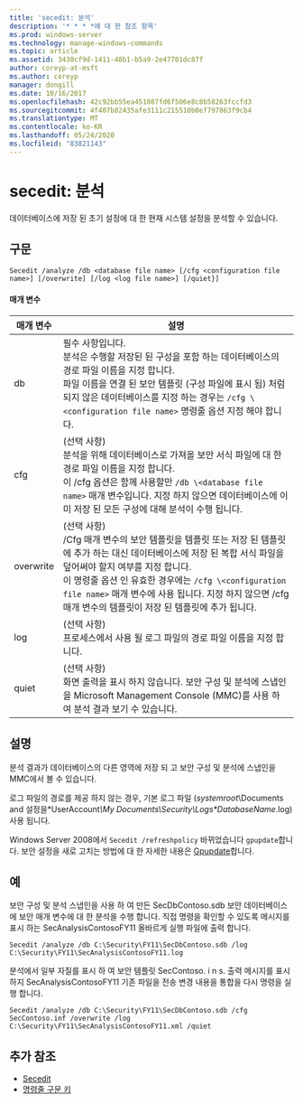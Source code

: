 ```yaml
---
title: 'secedit: 분석'
description: '* * * *에 대 한 참조 항목'
ms.prod: windows-server
ms.technology: manage-windows-commands
ms.topic: article
ms.assetid: 3430cf9d-1411-48b1-b5a9-2e47701dc87f
author: coreyp-at-msft
ms.author: coreyp
manager: dongill
ms.date: 10/16/2017
ms.openlocfilehash: 42c92bb55ea451087fd6f506e8c8b58263fccfd3
ms.sourcegitcommit: 4f407b82435afe3111c215510b0ef797863f9cb4
ms.translationtype: MT
ms.contentlocale: ko-KR
ms.lasthandoff: 05/24/2020
ms.locfileid: "83821143"
---
```

# <a name="seceditanalyze"></a>secedit: 분석



데이터베이스에 저장 된 초기 설정에 대 한 현재 시스템 설정을 분석할 수 있습니다.

## <a name="syntax"></a>구문

```
Secedit /analyze /db <database file name> [/cfg <configuration file name>] [/overwrite] [/log <log file name>] [/quiet}]
```

#### <a name="parameters"></a>매개 변수

|매개 변수|설명|
|---------|-----------|
|db|필수 사항입니다.</br>분석은 수행할 저장된 된 구성을 포함 하는 데이터베이스의 경로 파일 이름을 지정 합니다.</br>파일 이름을 연결 된 보안 템플릿 (구성 파일에 표시 됨) 처럼 되지 않은 데이터베이스를 지정 하는 경우는 `/cfg \<configuration file name>` 명령줄 옵션 지정 해야 합니다.|
|cfg|(선택 사항)</br>분석을 위해 데이터베이스로 가져올 보안 서식 파일에 대 한 경로 파일 이름을 지정 합니다.</br>이 /cfg 옵션은 함께 사용할만 `/db \<database file name>` 매개 변수입니다. 지정 하지 않으면 데이터베이스에 이미 저장 된 모든 구성에 대해 분석이 수행 됩니다.|
|overwrite|(선택 사항)</br>/Cfg 매개 변수의 보안 템플릿을 템플릿 또는 저장 된 템플릿에 추가 하는 대신 데이터베이스에 저장 된 복합 서식 파일을 덮어써야 할지 여부를 지정 합니다.</br>이 명령줄 옵션 인 유효한 경우에는 `/cfg \<configuration file name>` 매개 변수에 사용 됩니다. 지정 하지 않으면 /cfg 매개 변수의 템플릿이 저장 된 템플릿에 추가 됩니다.|
|log|(선택 사항)</br>프로세스에서 사용 될 로그 파일의 경로 파일 이름을 지정 합니다.|
|quiet|(선택 사항)</br>화면 출력을 표시 하지 않습니다. 보안 구성 및 분석에 스냅인을 Microsoft Management Console (MMC)를 사용 하 여 분석 결과 보기 수 있습니다.|

## <a name="remarks"></a>설명

분석 결과가 데이터베이스의 다른 영역에 저장 되 고 보안 구성 및 분석에 스냅인을 MMC에서 볼 수 있습니다.

로그 파일의 경로를 제공 하지 않는 경우, 기본 로그 파일 (*systemroot*\Documents and 설정을\*UserAccount<em>\My Documents\Security\Logs\*DatabaseName</em>.log) 사용 됩니다.

Windows Server 2008에서 `Secedit /refreshpolicy` 바뀌었습니다 `gpupdate`합니다. 보안 설정을 새로 고치는 방법에 대 한 자세한 내용은 [Gpupdate](gpupdate.md)합니다.

## <a name="examples"></a>예

보안 구성 및 분석 스냅인을 사용 하 여 만든 SecDbContoso.sdb 보안 데이터베이스에 보안 매개 변수에 대 한 분석을 수행 합니다. 직접 명령을 확인할 수 있도록 메시지를 표시 하는 SecAnalysisContosoFY11 올바르게 실행 파일에 출력 합니다.
```
Secedit /analyze /db C:\Security\FY11\SecDbContoso.sdb /log C:\Security\FY11\SecAnalysisContosoFY11.log
```
분석에서 일부 자질를 표시 하 여 보안 템플릿 SecContoso. i n s. 출력 메시지를 표시 하지 SecAnalysisContosoFY11 기존 파일을 전송 변경 내용을 통합을 다시 명령을 실행 합니다.
```
Secedit /analyze /db C:\Security\FY11\SecDbContoso.sdb /cfg SecContoso.inf /overwrite /log C:\Security\FY11\SecAnalysisContosoFY11.xml /quiet
```

## <a name="additional-references"></a>추가 참조

-   [Secedit](secedit.md)
- [명령줄 구문 키](command-line-syntax-key.md)